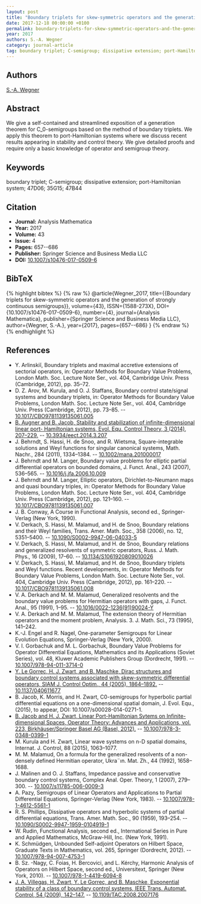 ```yaml
---
layout: post
title: "Boundary triplets for skew-symmetric operators and the generation of strongly continuous semigroups"
date: 2017-12-18 00:00:00 +0100
permalink: boundary-triplets-for-skew-symmetric-operators-and-the-generation-of-strongly-continuous-semigroups
year: 2017
authors: S.-A. Wegner
category: journal-article
tag: boundary triplet; C-semigroup; dissipative extension; port-Hamiltonian system; 47D06; 35G15; 47B44
---
```

 
## Authors
[S.-A. Wegner](authors/sven-ake-wegner)
 
## Abstract
We give a self-contained and streamlined exposition of a generation theorem for C_0-semigroups based on the method of boundary triplets. We apply this theorem to port-Hamiltonian systems where we discuss recent results appearing in stability and control theory. We give detailed proofs and require only a basic knowledge of operator and semigroup theory.
 
## Keywords
boundary triplet; C-semigroup; dissipative extension; port-Hamiltonian system; 47D06; 35G15; 47B44
 
## Citation
- **Journal:** Analysis Mathematica
- **Year:** 2017
- **Volume:** 43
- **Issue:** 4
- **Pages:** 657--686
- **Publisher:** Springer Science and Business Media LLC
- **DOI:** [10.1007/s10476-017-0509-6](https://doi.org/10.1007/s10476-017-0509-6)
 
## BibTeX
{% highlight bibtex %}
{% raw %}
@article{Wegner_2017,
  title={{Boundary triplets for skew-symmetric operators and the generation of strongly continuous semigroups}},
  volume={43},
  ISSN={1588-273X},
  DOI={10.1007/s10476-017-0509-6},
  number={4},
  journal={Analysis Mathematica},
  publisher={Springer Science and Business Media LLC},
  author={Wegner, S.-A.},
  year={2017},
  pages={657--686}
}
{% endraw %}
{% endhighlight %}
 
## References
- Y. Arlinskiĭ, Boundary triplets and maximal accretive extensions of sectorial operators, in: Operator Methods for Boundary Value Problems, London Math. Soc. Lecture Note Ser., vol. 404, Cambridge Univ. Press (Cambridge, 2012), pp. 35–72.
- D. Z. Arov, M. Kurula, and O. J. Staffans, Boundary control state/signal systems and boundary triplets, in: Operator Methods for Boundary Value Problems, London Math. Soc. Lecture Note Ser., vol. 404, Cambridge Univ. Press (Cambridge, 2012), pp. 73–85. -- [10.1017/CBO9781139135061.005](https://doi.org/10.1017/CBO9781139135061.005)
- [B. Augner and B. Jacob, Stability and stabilization of infinite-dimensional linear port- Hamiltonian systems, Evol. Equ. Control Theory, 3 (2014), 207–229.](stability-and-stabilization-of-infinite-dimensional-linear-port-hamiltonian-systems) -- [10.3934/eect.2014.3.207](https://doi.org/10.3934/eect.2014.3.207)
- J. Behrndt, S. Hassi, H. de Snoo, and R. Wietsma, Square-integrable solutions and Weyl functions for singular canonical systems, Math. Nachr., 284 (2011), 1334–1384. -- [10.1002/mana.201000017](https://doi.org/10.1002/mana.201000017)
- J. Behrndt and M. Langer, Boundary value problems for elliptic partial differential operators on bounded domains, J. Funct. Anal., 243 (2007), 536–565. -- [10.1016/j.jfa.2006.10.009](https://doi.org/10.1016/j.jfa.2006.10.009)
- J. Behrndt and M. Langer, Elliptic operators, Dirichlet-to-Neumann maps and quasi boundary triples, in: Operator Methods for Boundary Value Problems, London Math. Soc. Lecture Note Ser., vol. 404, Cambridge Univ. Press (Cambridge, 2012), pp. 121–160. -- [10.1017/CBO9781139135061.007](https://doi.org/10.1017/CBO9781139135061.007)
- J. B. Conway, A Course in Functional Analysis, second ed., Springer-Verlag (New York, 1990).
- V. Derkach, S. Hassi, M. Malamud, and H. de Snoo, Boundary relations and their Weyl families, Trans. Amer. Math. Soc., 358 (2006), no. 12, 5351–5400. -- [10.1090/S0002-9947-06-04033-5](https://doi.org/10.1090/S0002-9947-06-04033-5)
- V. Derkach, S. Hassi, M. Malamud, and H. de Snoo, Boundary relations and generalized resolvents of symmetric operators, Russ. J. Math. Phys., 16 (2009), 17–60. -- [10.1134/S1061920809010026](https://doi.org/10.1134/S1061920809010026)
- V. Derkach, S. Hassi, M. Malamud, and H. de Snoo, Boundary triplets and Weyl functions. Recent developments, in: Operator Methods for Boundary Value Problems, London Math. Soc. Lecture Note Ser., vol. 404, Cambridge Univ. Press (Cambridge, 2012), pp. 161–220. -- [10.1017/CBO9781139135061.008](https://doi.org/10.1017/CBO9781139135061.008)
- V. A. Derkach and M. M. Malamud, Generalized resolvents and the boundary value problems for Hermitian operators with gaps, J. Funct. Anal., 95 (1991), 1–95. -- [10.1016/0022-1236(91)90024-Y](https://doi.org/10.1016/0022-1236(91)90024-Y)
- V. A. Derkach and M. M. Malamud, The extension theory of Hermitian operators and the moment problem, Analysis. 3. J. Math. Sci., 73 (1995), 141–242.
- K.-J. Engel and R. Nagel, One-parameter Semigroups for Linear Evolution Equations, Springer-Verlag (New York, 2000).
- V. I. Gorbachuk and M. L. Gorbachuk, Boundary Value Problems for Operator Differential Equations, Mathematics and its Applications (Soviet Series), vol. 48, Kluwer Academic Publishers Group (Dordrecht, 1991). -- [10.1007/978-94-011-3714-0](https://doi.org/10.1007/978-94-011-3714-0)
- [Y. Le Gorrec, H. J. Zwart, and B. Maschke, Dirac structures and boundary control systems associated with skew-symmetric differential operators, SIAM J. Control Optim., 44 (2005), 1864–1892.](dirac-structures-and-boundary-control-systems-associated-with-skew-symmetric-differential-operators) -- [10.1137/040611677](https://doi.org/10.1137/040611677)
- B. Jacob, K. Morris, and H. Zwart, C0-semigroups for hyperbolic partial differential equations on a one-dimensional spatial domain, J. Evol. Equ., (2015), to appear, DOI: 10.1007/s00028-014-0271-1.
- [B. Jacob and H. J. Zwart, Linear Port-Hamiltonian Sytems on Infinite-dimensional Spaces, Operator Theory: Advances and Applications, vol. 223, Birkhäuser/Springer Basel AG (Basel, 2012).](linear-port-hamiltonian-systems-on-infinite-dimensional-spaces) -- [10.1007/978-3-0348-0399-1](https://doi.org/10.1007/978-3-0348-0399-1)
- M. Kurula and H. Zwart, Linear wave systems on n-D spatial domains, Internat. J. Control, 88 (2015), 1063–1077.
- M. M. Malamud, On a formula for the generalized resolvents of a non-densely defined Hermitian operator, Ukra¨ın. Mat. Zh., 44 (1992), 1658–1688.
- J. Malinen and O. J. Staffans, Impedance passive and conservative boundary control systems, Complex Anal. Oper. Theory, 1 (2007), 279–300. -- [10.1007/s11785-006-0009-3](https://doi.org/10.1007/s11785-006-0009-3)
- A. Pazy, Semigroups of Linear Operators and Applications to Partial Differential Equations, Springer-Verlag (New York, 1983). -- [10.1007/978-1-4612-5561-1](https://doi.org/10.1007/978-1-4612-5561-1)
- R. S. Phillips, Dissipative operators and hyperbolic systems of partial differential equations, Trans. Amer. Math. Soc., 90 (1959), 193–254. -- [10.1090/S0002-9947-1959-0104919-1](https://doi.org/10.1090/S0002-9947-1959-0104919-1)
- W. Rudin, Functional Analysis, second ed., International Series in Pure and Applied Mathematics, McGraw-Hill, Inc. (New York, 1991).
- K. Schmüdgen, Unbounded Self-adjoint Operators on Hilbert Space, Graduate Texts in Mathematics, vol. 265, Springer (Dordrecht, 2012). -- [10.1007/978-94-007-4753-1](https://doi.org/10.1007/978-94-007-4753-1)
- B. Sz. -Nagy, C. Foias, H. Bercovici, and L. Kérchy, Harmonic Analysis of Operators on Hilbert Space, second ed., Universitext, Springer (New York, 2010). -- [10.1007/978-1-4419-6094-8](https://doi.org/10.1007/978-1-4419-6094-8)
- [J. A. Villegas, H. Zwart, Y. Le Gorrec, and B. Maschke, Exponential stability of a class of boundary control systems, IEEE Trans. Automat. Control, 54 (2009), 142–147.](exponential-stability-of-a-class-of-boundary-control-systems) -- [10.1109/TAC.2008.2007176](https://doi.org/10.1109/TAC.2008.2007176)


